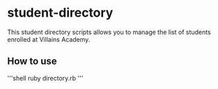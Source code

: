 # student-directory #
This student directory scripts allows you to manage the list of students enrolled at Villains Academy. 

## How to use ##

'''shell
ruby directory.rb
'''
